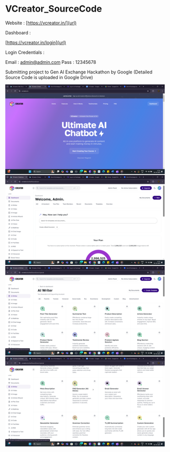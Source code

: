 # VCreator_SourceCode

Website : 
[https://vcreator.in/](url)

Dashboard :

[https://vcreator.in/login](url)

Login Credentials :

Email : admin@admin.com
Pass : 12345678

Submitting project to Gen AI Exchange Hackathon by Google
(Detailed Source Code is uploaded in Google Drive)

![](https://github.com/ShyamDev12/VCreator_SourceCode/blob/main/Home.png)
![](https://github.com/ShyamDev12/VCreator_SourceCode/blob/main/Dashboard.png)
![](https://github.com/ShyamDev12/VCreator_SourceCode/blob/main/AICreations.png)
![](https://github.com/ShyamDev12/VCreator_SourceCode/blob/main/AICreations1.png)

